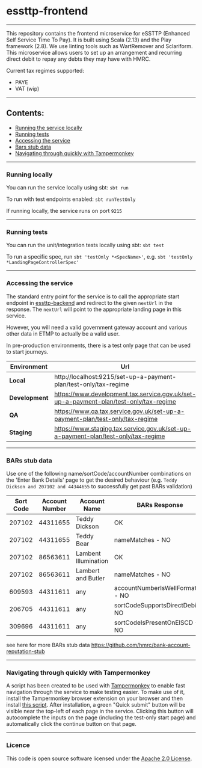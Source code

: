 # essttp-frontend

---

This repository contains the frontend microservice for eSSTTP (Enhanced Self Service Time To Pay). 
It is built using Scala (2.13) and the Play framework (2.8). We use linting tools such as WartRemover and Sclariform.
This microservice allows users to set up an arrangement and recurring direct debit to repay any debts they may have with HMRC.

Current tax regimes supported:
* PAYE
* VAT (wip)

---

## Contents:

* [Running the service locally](https://github.com/hmrc/essttp-frontend#running-locally)
* [Running tests](https://github.com/hmrc/essttp-frontend#running-tests)
* [Accessing the service](https://github.com/hmrc/essttp-frontend#accessing-the-service)
* [Bars stub data](https://github.com/hmrc/essttp-frontend#bars-stub-data)
* [Navigating through quickly with Tampermonkey](https://github.com/hmrc/essttp-frontend#navigating-through-quickly-with-tampermonkey)

---

### Running locally

You can run the service locally using sbt: `sbt run`

To run with test endpoints enabled: `sbt runTestOnly`

If running locally, the service runs on port `9215`

---

### Running tests

You can run the unit/integration tests locally using sbt: `sbt test`

To run a specific spec, run `sbt 'testOnly *<SpecName>'`, e.g. `sbt 'testOnly *LandingPageControllerSpec'`

---

### Accessing the service

The standard entry point for the service is to call the appropriate start endpoint in [essttp-backend](https://github.com/hmrc/essttp-backend)
and redirect to the given `nextUrl` in the response. The `nextUrl` will point to the appropriate landing page in
this service.

However, you will need a valid government gateway account and various other data in ETMP to actually be a valid user.

In pre-production environments, there is a test only page that can be used to start journeys.

| Environment     | Url                                                                                      |
|-----------------|------------------------------------------------------------------------------------------|
| **Local**       | http://localhost:9215/set-up-a-payment-plan/test-only/tax-regime                         |
| **Development** | https://www.development.tax.service.gov.uk/set-up-a-payment-plan/test-only/tax-regime    |
| **QA**          | https://www.qa.tax.service.gov.uk/set-up-a-payment-plan/test-only/tax-regime             |
| **Staging**     | https://www.staging.tax.service.gov.uk/set-up-a-payment-plan/test-only/tax-regime        |

---

### BARs stub data
Use one of the following name/sortCode/accountNumber combinations on the 'Enter Bank Details' page
to get the desired behaviour (e.g. `Teddy Dickson and 207102 and 44344655` to successfully get past BARs validation)

| Sort Code | Account Number | Account Name         | BARs Response                     | Account Type |
|-----------|----------------|----------------------|-----------------------------------|--------------|
| 207102    | 44311655       | Teddy Dickson        | OK                                | Personal     |
| 207102    | 44311655       | Teddy Bear           | nameMatches - NO                  | Personal     |
| 207102    | 86563611       | Lambent Illumination | OK                                | Business     |
| 207102    | 86563611       | Lambert and Butler   | nameMatches - NO                  | Business     |
| 609593    | 44311611       | any                  | accountNumberIsWellFormatted - NO | any          |
| 206705    | 44311611       | any                  | sortCodeSupportsDirectDebit - NO  | any          |
| 309696    | 44311611       | any                  | sortCodeIsPresentOnEISCD - NO     | any          |

see here for more BARs stub data https://github.com/hmrc/bank-account-reputation-stub

---

### Navigating through quickly with Tampermonkey
A script has been created to be used with [Tampermonkey](https://www.tampermonkey.net/) to enable fast navigation through 
the service to make testing easier. To make use of it, install the Tampermonkey browser extension on your browser and
then install [this script](https://raw.githubusercontent.com/hmrc/essttp-frontend/main/tampermonkey/quickJourney.js). After
installation, a green "Quick submit" button will be visible near the top-left of each page in the service. Clicking this 
button will autocomplete the inputs on the page (including the test-only start page) and automatically click the continue 
button on that page.


---

### Licence
This code is open source software licensed under the [Apache 2.0 License]("http://www.apache.org/licenses/LICENSE-2.0.html").
